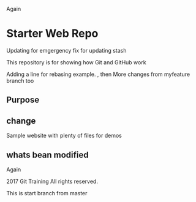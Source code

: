 
Again
# Starter Web Repo

Updating for emgergency fix for updating stash

This repository is for showing how Git and GitHub work

Adding a line for rebasing example.
, then More changes from myfeature branch too

## Purpose


## change
Sample website with plenty of files for demos

## whats bean modified


Again

2017 Git Training All rights reserved.


This is start branch from master

